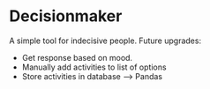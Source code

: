 # Decisionmaker
 A simple tool for indecisive people. 
 Future upgrades:
 - Get response based on mood.
 - Manually add activities to list of options
 - Store activities in database --> Pandas
